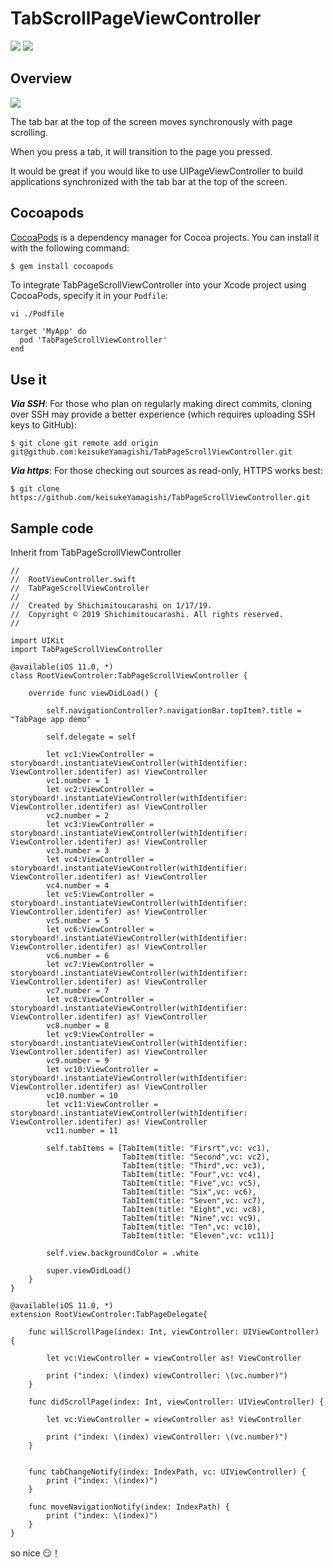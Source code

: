 # TabScrollPageViewController

[![](https://img.shields.io/badge/lang-swift4.0-ff69b4.svg)](https://developer.apple.com/jp/swift/)
[![](https://img.shields.io/badge/licence-MIT-green.svg)](https://github.com/keisukeYamagishi/HttpRequest/blob/master/LICENSE)

## Overview

<img src="https://github.com/keisukeYamagishi/TabPageScrollViewController/blob/master/doc/pageScroll.gif">

The tab bar at the top of the screen moves synchronously with page scrolling.

When you press a tab, it will transition to the page you pressed.

It would be great if you would like to use UIPageViewController to build applications synchronized with the tab bar at the top of the screen.

## Cocoapods


[CocoaPods](https://cocoapods.org/pods/TabPageScrollViewController) is a dependency manager for Cocoa projects. You can install it with the following command:

```bash
$ gem install cocoapods
```
To integrate TabPageScrollViewController into your Xcode project using CocoaPods, specify it in your `Podfile`:

```
vi ./Podfile
```

```Podfile
target 'MyApp' do
  pod 'TabPageScrollViewController'
end
```

## Use it

***Via SSH***: For those who plan on regularly making direct commits, cloning over SSH may provide a better experience (which requires uploading SSH keys to GitHub):

```
$ git clone git remote add origin git@github.com:keisukeYamagishi/TabPageScrollViewController.git
```
***Via https***: For those checking out sources as read-only, HTTPS works best:

```
$ git clone https://github.com/keisukeYamagishi/TabPageScrollViewController.git
```

## Sample code

Inherit from TabPageScrollViewController

```swift4
//
//  RootViewController.swift
//  TabPageScrollViewController
//
//  Created by Shichimitoucarashi on 1/17/19.
//  Copyright © 2019 Shichimitoucarashi. All rights reserved.
//

import UIKit
import TabPageScrollViewController

@available(iOS 11.0, *)
class RootViewControler:TabPageScrollViewController {
    
    override func viewDidLoad() {
        
        self.navigationController?.navigationBar.topItem?.title = "TabPage app demo"
        
        self.delegate = self
        
        let vc1:ViewController = storyboard!.instantiateViewController(withIdentifier: ViewController.identifer) as! ViewController
        vc1.number = 1
        let vc2:ViewController = storyboard!.instantiateViewController(withIdentifier: ViewController.identifer) as! ViewController
        vc2.number = 2
        let vc3:ViewController = storyboard!.instantiateViewController(withIdentifier: ViewController.identifer) as! ViewController
        vc3.number = 3
        let vc4:ViewController = storyboard!.instantiateViewController(withIdentifier: ViewController.identifer) as! ViewController
        vc4.number = 4
        let vc5:ViewController = storyboard!.instantiateViewController(withIdentifier: ViewController.identifer) as! ViewController
        vc5.number = 5
        let vc6:ViewController = storyboard!.instantiateViewController(withIdentifier: ViewController.identifer) as! ViewController
        vc6.number = 6
        let vc7:ViewController = storyboard!.instantiateViewController(withIdentifier: ViewController.identifer) as! ViewController
        vc7.number = 7
        let vc8:ViewController = storyboard!.instantiateViewController(withIdentifier: ViewController.identifer) as! ViewController
        vc8.number = 8
        let vc9:ViewController = storyboard!.instantiateViewController(withIdentifier: ViewController.identifer) as! ViewController
        vc9.number = 9
        let vc10:ViewController = storyboard!.instantiateViewController(withIdentifier: ViewController.identifer) as! ViewController
        vc10.number = 10
        let vc11:ViewController = storyboard!.instantiateViewController(withIdentifier: ViewController.identifer) as! ViewController
        vc11.number = 11
        
        self.tabItems = [TabItem(title: "Firsrt",vc: vc1),
                         TabItem(title: "Second",vc: vc2),
                         TabItem(title: "Third",vc: vc3),
                         TabItem(title: "Four",vc: vc4),
                         TabItem(title: "Five",vc: vc5),
                         TabItem(title: "Six",vc: vc6),
                         TabItem(title: "Seven",vc: vc7),
                         TabItem(title: "Eight",vc: vc8),
                         TabItem(title: "Nine",vc: vc9),
                         TabItem(title: "Ten",vc: vc10),
                         TabItem(title: "Eleven",vc: vc11)]
        
        self.view.backgroundColor = .white
        
        super.viewDidLoad()
    }
}

@available(iOS 11.0, *)
extension RootViewControler:TabPageDelegate{
    
    func willScrollPage(index: Int, viewController: UIViewController) {
        
        let vc:ViewController = viewController as! ViewController
        
        print ("index: \(index) viewController: \(vc.number)")
    }
    
    func didScrollPage(index: Int, viewController: UIViewController) {
        
        let vc:ViewController = viewController as! ViewController
        
        print ("index: \(index) viewController: \(vc.number)")
    }
    
    
    func tabChangeNotify(index: IndexPath, vc: UIViewController) {
        print ("index: \(index)")
    }
    
    func moveNavigationNotify(index: IndexPath) {
        print ("index: \(index)")
    }
}

```

so nice 😏！
